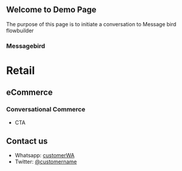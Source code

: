 ## Welcome to Demo Page

The purpose of this page is to initiate a conversation to Message bird flowbuilder

### Messagebird


# Retail 
## eCommerce
### Conversational Commerce

- CTA

## Contact us

- Whatsapp: [customerWA](https://wa.me/919819314600?text=I'm%20want%20to%20know%20more%20details%20about%20this%20<Year>%20<BikeName>%20<Link>)
- Twitter: [@customername](https://twitter.com/customername)


<script>  var MessageBirdChatWidgetSettings = {     widgetId: '3c3f8dff-1dca-4123-8c01-4e3dc08a75a3',     initializeOnLoad: true,   };  !function(){"use strict";if(Boolean(document.getElementById("live-chat-widget-script")))console.error("MessageBirdChatWidget: Snippet loaded twice on page");else{var e,t;window.MessageBirdChatWidget={},window.MessageBirdChatWidget.queue=[];for(var i=["init","setConfig","toggleChat","identify","hide","on","shutdown"],n=function(){var e=i[d];window.MessageBirdChatWidget[e]=function(){for(var t=arguments.length,i=new Array(t),n=0;n<t;n++)i[n]=arguments[n];window.MessageBirdChatWidget.queue.push([[e,i]])}},d=0;d<i.length;d++)n();var a=(null===(e=window)||void 0===e||null===(t=e.MessageBirdChatWidgetSettings)||void 0===t?void 0:t.widgetId)||"",o=function(){var e,t=document.createElement("script");t.type="text/javascript",t.src="https://livechat.messagebird.com/bootstrap.js?widgetId=".concat(a),t.async=!0,t.id="live-chat-widget-script";var i=document.getElementsByTagName("script")[0];null==i||null===(e=i.parentNode)||void 0===e||e.insertBefore(t,i)};"complete"===document.readyState?o():window.attachEvent?window.attachEvent("onload",o):window.addEventListener("load",o,!1)}}();</script>
